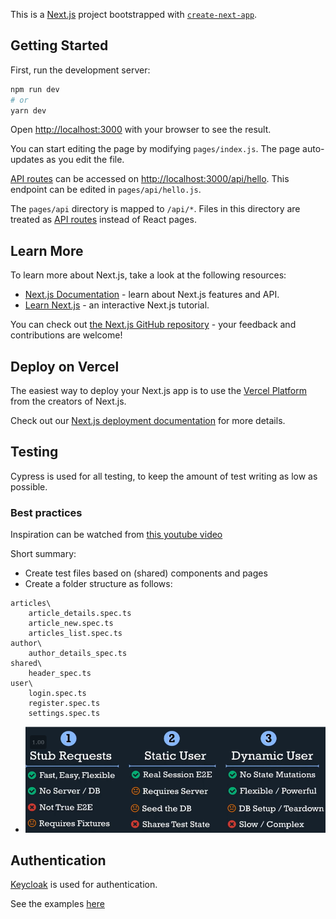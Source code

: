This is a [Next.js](https://nextjs.org/) project bootstrapped with [`create-next-app`](https://github.com/vercel/next.js/tree/canary/packages/create-next-app).

## Getting Started

First, run the development server:

```bash
npm run dev
# or
yarn dev
```

Open [http://localhost:3000](http://localhost:3000) with your browser to see the result.

You can start editing the page by modifying `pages/index.js`. The page auto-updates as you edit the file.

[API routes](https://nextjs.org/docs/api-routes/introduction) can be accessed on [http://localhost:3000/api/hello](http://localhost:3000/api/hello). This endpoint can be edited in `pages/api/hello.js`.

The `pages/api` directory is mapped to `/api/*`. Files in this directory are treated as [API routes](https://nextjs.org/docs/api-routes/introduction) instead of React pages.

## Learn More

To learn more about Next.js, take a look at the following resources:

- [Next.js Documentation](https://nextjs.org/docs) - learn about Next.js features and API.
- [Learn Next.js](https://nextjs.org/learn) - an interactive Next.js tutorial.

You can check out [the Next.js GitHub repository](https://github.com/vercel/next.js/) - your feedback and contributions are welcome!

## Deploy on Vercel

The easiest way to deploy your Next.js app is to use the [Vercel Platform](https://vercel.com/new?utm_medium=default-template&filter=next.js&utm_source=create-next-app&utm_campaign=create-next-app-readme) from the creators of Next.js.

Check out our [Next.js deployment documentation](https://nextjs.org/docs/deployment) for more details.

## Testing

Cypress is used for all testing, to keep the amount of test writing as low as possible.

### Best practices

Inspiration can be watched from [this youtube video](https://www.youtube.com/watch?v=5XQOK0v_YRE)

Short summary:

- Create test files based on (shared) components and pages
- Create a folder structure as follows:

```cli
articles\
    article_details.spec.ts
    article_new.spec.ts
    articles_list.spec.ts
author\
    author_details_spec.ts
shared\
    header_spec.ts
user\
    login.spec.ts
    register.spec.ts
    settings.spec.ts
```

- ![](cypress/readme/user-handling-cypress.png)


## Authentication

[Keycloak](https://github.com/react-keycloak/react-keycloak#readme) is used for authentication.

See the examples [here](https://github.com/react-keycloak/react-keycloak-examples/blob/master/examples/nextjs-app/pages/_app.tsx)
